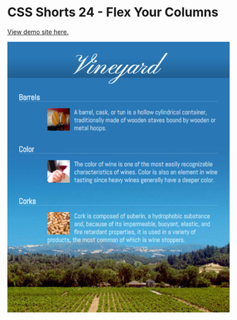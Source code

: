 # CSS Shorts 24 - Flex Your Columns

[View demo site here.](https://webdevtuts.github.io/css_shorts_24_flex_your_columns/)

![Preview](screenshot.png)
